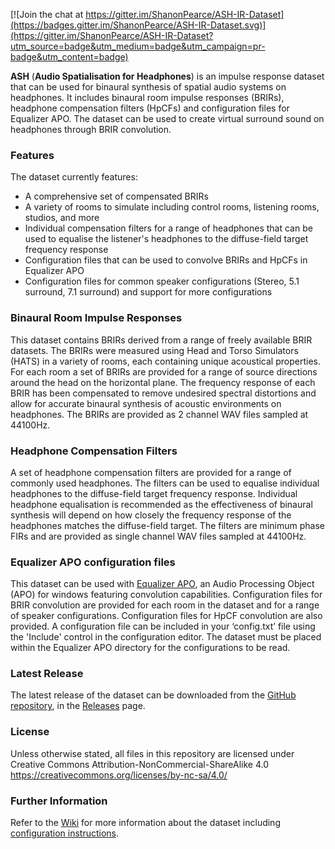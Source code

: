 [![Join the chat at https://gitter.im/ShanonPearce/ASH-IR-Dataset](https://badges.gitter.im/ShanonPearce/ASH-IR-Dataset.svg)](https://gitter.im/ShanonPearce/ASH-IR-Dataset?utm_source=badge&utm_medium=badge&utm_campaign=pr-badge&utm_content=badge)

**ASH** (**Audio Spatialisation for Headphones**) is an impulse response dataset that can be used for binaural synthesis of spatial audio systems on headphones. It includes binaural room impulse responses (BRIRs), headphone compensation filters (HpCFs) and configuration files for Equalizer APO. The dataset can be used to create virtual surround sound on headphones through BRIR convolution.

### Features
The dataset currently features:
* A comprehensive set of compensated BRIRs
* A variety of rooms to simulate including control rooms, listening rooms, studios, and more
* Individual compensation filters for a range of headphones that can be used to equalise the listener's headphones to the diffuse-field target frequency response
* Configuration files that can be used to convolve BRIRs and HpCFs in Equalizer APO
* Configuration files for common speaker configurations (Stereo, 5.1 surround, 7.1 surround) and support for more configurations

### Binaural Room Impulse Responses
This dataset contains BRIRs derived from a range of freely available BRIR datasets. The BRIRs were measured using Head and Torso Simulators (HATS) in a variety of rooms, each containing unique acoustical properties. For each room a set of BRIRs are provided for a range of source directions around the head on the horizontal plane. The frequency response of each BRIR has been compensated to remove undesired spectral distortions and allow for accurate binaural synthesis of acoustic environments on headphones. The BRIRs are provided as 2 channel WAV files sampled at 44100Hz.

### Headphone Compensation Filters
A set of headphone compensation filters are provided for a range of commonly used headphones. The filters can be used to equalise individual headphones to the diffuse-field target frequency response. Individual headphone equalisation is recommended as the effectiveness of binaural synthesis will depend on how closely the frequency response of the headphones matches the diffuse-field target. The filters are minimum phase FIRs and are provided as single channel WAV files sampled at 44100Hz. 

### Equalizer APO configuration files
This dataset can be used with [Equalizer APO](https://sourceforge.net/projects/equalizerapo/), an Audio Processing Object (APO) for windows featuring convolution capabilities. Configuration files for BRIR convolution are provided for each room in the dataset and for a range of speaker configurations. Configuration files for HpCF convolution are also provided. A configuration file can be included in your ‘config.txt’ file using the 'Include' control in the configuration editor. The dataset must be placed within the Equalizer APO directory for the configurations to be read.

### Latest Release
The latest release of the dataset can be downloaded from the [GitHub repository](https://github.com/ShanonPearce/ASH-IR-Dataset), in the [Releases](https://github.com/ShanonPearce/ASH-IR-Dataset/releases) page.

### License
Unless otherwise stated, all files in this repository are licensed under Creative Commons Attribution-NonCommercial-ShareAlike 4.0 https://creativecommons.org/licenses/by-nc-sa/4.0/

### Further Information
Refer to the [Wiki](https://github.com/ShanonPearce/ASH-IR-Dataset/wiki) for more information about the dataset including [configuration instructions](https://github.com/ShanonPearce/ASH-IR-Dataset/wiki/Equalizer-APO-Configuration).
